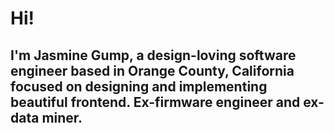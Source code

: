 <h1><strong>Hi! </strong></h1>
<h2>I'm <strong>Jasmine Gump</strong>, 
a design-loving software engineer based in Orange County, California focused on designing and implementing 
beautiful frontend. Ex-firmware engineer and ex-data miner.</h2>
